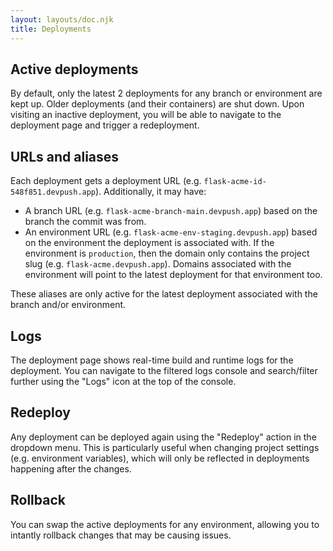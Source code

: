 ```yaml
---
layout: layouts/doc.njk
title: Deployments
---
```


## Active deployments

By default, only the latest 2 deployments for any branch or environment are kept up. Older deployments (and their containers) are shut down. Upon visiting an inactive deployment, you will be able to navigate to the deployment page and trigger a redeployment.

## URLs and aliases

Each deployment gets a deployment URL (e.g. `flask-acme-id-548f851.devpush.app`). Additionally, it may have:

- A branch URL (e.g. `flask-acme-branch-main.devpush.app`) based on the branch the commit was from.
- An environment URL (e.g. `flask-acme-env-staging.devpush.app`) based on the environment the deployment is associated with. If the environment is `production`, then the domain only contains the project slug (e.g. `flask-acme.devpush.app`). Domains associated with the environment will point to the latest deployment for that environment too.

These aliases are only active for the latest deployment associated with the branch and/or environment.

## Logs

The deployment page shows real-time build and runtime logs for the deployment. You can navigate to the filtered logs console and search/filter further using the "Logs" icon at the top of the console.

## Redeploy

Any deployment can be deployed again using the "Redeploy" action in the dropdown menu. This is particularly useful when changing project settings (e.g. environment variables), which will only be reflected in deployments happening after the changes.

## Rollback

You can swap the active deployments for any environment, allowing you to intantly rollback changes that may be causing issues.